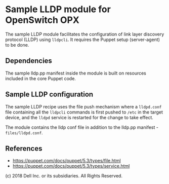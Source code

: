 # Sample LLDP module for OpenSwitch OPX

The sample LLDP module facilitates the configuration of link layer discovery protocol (LLDP) using ``lldpcli``. It requires the Puppet setup (server-agent) to be done.

## Dependencies

The sample lldp.pp manifest inside the module is built on resources included in the core Puppet code.

## Sample LLDP configuration

The sample LLDP recipe uses the file push mechanism where a ``lldpd.conf`` file containing all the ``lldpcli`` commands is first pushed to ``/etc`` in the target device, and the ``lldpd`` service is restarted for the change to take effect. 

The module contains the lldp conf file in addition to the lldp.pp manifest - ``files/lldpd.conf``.

## References

- https://puppet.com/docs/puppet/5.3/types/file.html
- https://puppet.com/docs/puppet/5.3/types/service.html


(c) 2018 Dell Inc. or its subsidiaries. All Rights Reserved.
